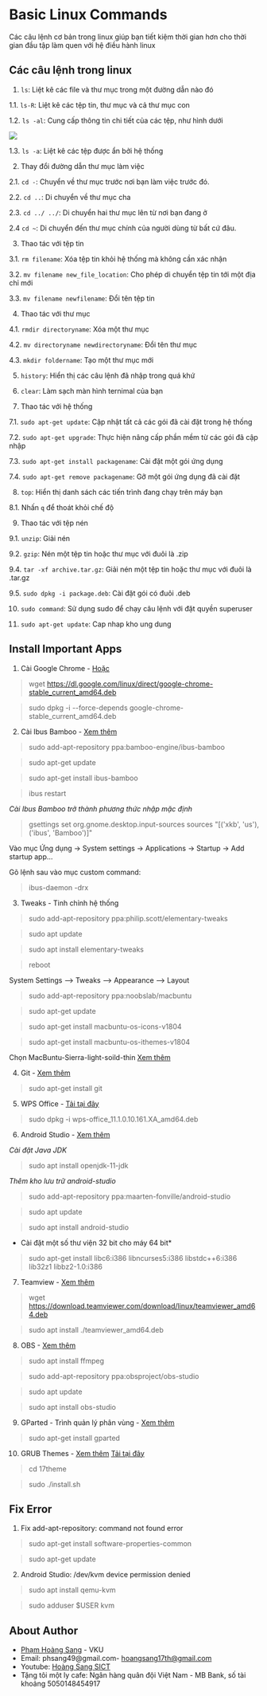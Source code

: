 # Basic Linux Commands
Các câu lệnh cơ bản trong linux giúp bạn tiết kiệm thời gian hơn cho thời gian đầu tập làm quen với hệ điều hành linux

## Các câu lệnh trong linux
1. `ls`: Liệt kê các file và thư mục trong một đường dẫn nào đó

1.1. `ls-R`: Liệt kê các tệp tin, thư mục và cả thư mục con

1.2. `ls -al`: Cung cấp thông tin chi tiết của các tệp, như hình dưới

<img src="https://www.guru99.com/images/ls-al(2).png">

1.3. `ls -a`: Liệt kê các tệp được ẩn bởi hệ thống

2. Thay đổi đường dẫn thư mục làm việc

2.1. `cd -`: Chuyển về thư mục trước nơi bạn làm việc trước đó.

2.2. `cd ..`: Di chuyển về thư mục cha

2.3. `cd ../ ../`: Di chuyển hai thư mục lên từ nơi bạn đang ở

2.4 `cd ~`: Di chuyển đến thư mục chính của người dùng từ bất cứ đâu.

3. Thao tác với tệp tin

3.1. `rm filename`: Xóa tệp tin khỏi hệ thống mà không cần xác nhận

3.2. `mv filename new_file_location`: Cho phép di chuyển tệp tin tới một địa chỉ mới

3.3. `mv filename newfilename`: Đổi tên tệp tin

4. Thao tác với thư mục

4.1. `rmdir directoryname`: Xóa một thư mục

4.2. `mv directoryname newdirectoryname`: Đổi tên thư mục

4.3. `mkdir foldername`: Tạo một thư mục mới

5. `history`: Hiển thị các câu lệnh đã nhập trong quá khứ

6. `clear`: Làm sạch màn hình ternimal của bạn

7. Thao tác với hệ thống

7.1. `sudo apt-get update`: Cập nhật tất cả các gói đã cài đặt trong hệ thống

7.2. `sudo apt-get upgrade`: Thực hiện nâng cấp phần mềm từ các gói đã cập nhập 

7.3. `sudo apt-get install packagename`: Cài đặt một gói ứng dụng

7.4. `sudo apt-get remove packagename`: Gỡ một gói ứng dụng đã cài đặt

8. `top`: Hiển thị danh sách các tiến trình đang chạy trên máy bạn

8.1. Nhấn `q` để thoát khỏi chế độ 

9. Thao tác với tệp nén

9.1. `unzip`: Giải nén

9.2. `gzip`: Nén một tệp tin hoặc thư mục với đuôi là .zip

9.4. `tar -xf archive.tar.gz`: Giải nén một tệp tin hoặc thư mục với đuôi là .tar.gz

9.5. `sudo dpkg -i package.deb`: Cài đặt gói có đuôi .deb

10. `sudo command`: Sử dụng sudo để chạy câu lệnh với đặt quyền superuser

11. `sudo apt-get update`: Cap nhap kho ung dung

## Install Important Apps

1. Cài Google Chrome - [Hoặc](https://itsfoss.com/install-chrome-ubuntu/)
> wget https://dl.google.com/linux/direct/google-chrome-stable_current_amd64.deb

> sudo dpkg -i --force-depends google-chrome-stable_current_amd64.deb

2. Cài Ibus Bamboo - [Xem thêm](https://github.com/BambooEngine/ibus-bamboo)
> sudo add-apt-repository ppa:bamboo-engine/ibus-bamboo

> sudo apt-get update 

> sudo apt-get install ibus-bamboo

> ibus restart

*Cài Ibus Bamboo trở thành phương thức nhập mặc định*

> gsettings set org.gnome.desktop.input-sources sources "[('xkb', 'us'), ('ibus', 'Bamboo')]"

Vào mục Ứng dụng → System settings → Applications → Startup → Add startup app…

Gõ lệnh sau vào mục custom command:

> ibus-daemon -drx

3. Tweaks - Tinh chỉnh hệ thống

> sudo add-apt-repository ppa:philip.scott/elementary-tweaks

> sudo apt update

> sudo apt install elementary-tweaks

> reboot

System Settings --> Tweaks --> Appearance --> Layout

> sudo add-apt-repository ppa:noobslab/macbuntu

> sudo apt-get update

> sudo apt-get install macbuntu-os-icons-v1804

> sudo apt-get install macbuntu-os-ithemes-v1804

Chọn MacBuntu-Sierra-light-soild-thin
[Xem thêm](https://www.noobslab.com/p/themes-icons.html)

4. Git - [Xem thêm](https://git-scm.com/download/linux)
> sudo apt-get install git

5. WPS Office - [Tải tại đây](https://linux.wps.com/) 
> sudo dpkg -i wps-office_11.1.0.10.161.XA_amd64.deb

6. Android Studio - [Xem thêm](https://developer.android.com/studio/install)

*Cài đặt Java JDK*

> sudo apt install openjdk-11-jdk

*Thêm kho lưu trữ android-studio*

> sudo add-apt-repository ppa:maarten-fonville/android-studio

> sudo apt update

> sudo apt install android-studio

* Cài đặt một số thư viện 32 bit cho máy 64 bit*

> sudo apt-get install libc6:i386 libncurses5:i386 libstdc++6:i386 lib32z1 libbz2-1.0:i386

7. Teamview - [Xem thêm](https://community.teamviewer.com/English/kb/articles/45-how-to-install-teamviewer-on-ubuntu)
> wget https://download.teamviewer.com/download/linux/teamviewer_amd64.deb

> sudo apt install ./teamviewer_amd64.deb

8. OBS - [Xem thêm](https://obsproject.com/wiki/install-instructions#linux)
> sudo apt install ffmpeg

> sudo add-apt-repository ppa:obsproject/obs-studio

> sudo apt update 

> sudo apt install obs-studio

9. GParted - Trình quản lý phân vùng - [Xem thêm](https://itsfoss.com/format-usb-drive-sd-card-ubuntu)
> sudo apt-get install gparted

10. GRUB Themes - [Xem thêm](https://www.gnome-look.org/browse/cat/109/order/latest/)
[Tải tại đây](https://drive.google.com/drive/folders/1Eq3jCY2Yi4aQS8ihq7RESG2AHddKrgS8?usp=sharing)

> cd 17theme

> sudo ./install.sh
 
## Fix Error
1. Fix add-apt-repository: command not found error
> sudo apt-get install software-properties-common

> sudo apt-get update

2. Android Studio: /dev/kvm device permission denied
> sudo apt install qemu-kvm

> sudo adduser $USER kvm

## About Author
* [Phạm Hoàng Sang](https://www.facebook.com/hoangsang17th) - VKU
* Email: phsang49@gmail.com- hoangsang17th@gmail.com
* Youtube: [Hoàng Sang SICT](https://www.youtube.com/channel/UCFovmhE6wmj-6doJKKURaiA)
* Tặng tôi một ly cafe: Ngân hàng quân đội Việt Nam - MB Bank, số tài khoảng 5050148454917
